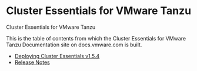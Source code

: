 # Cluster Essentials for VMware Tanzu

Cluster Essentials for VMware Tanzu

This is the table of contents from which the Cluster Essentials for VMware Tanzu Documentation site on docs.vmware.com is built.

- [Deploying Cluster Essentials v1.5.4](deploy.md)
- [Release Notes](release-notes.md)
